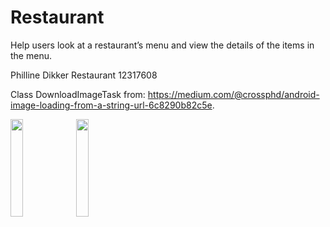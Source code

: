 # Restaurant

 Help users look at a restaurant’s menu and view the details of the items in the menu. 
 
 Philline Dikker Restaurant 12317608
 
 Class DownloadImageTask from: https://medium.com/@crossphd/android-image-loading-from-a-string-url-6c8290b82c5e.



<img src="https://user-images.githubusercontent.com/43133057/49507857-a8b98400-f881-11e8-8af6-c4062a21aace.png" width="20%" height="20%"/>
<img src="https://user-images.githubusercontent.com/43133057/49507858-a8b98400-f881-11e8-8dba-df120d0b80ee.png" width="20%" height="20%"/>
